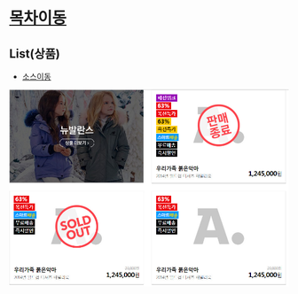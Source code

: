 
# [목차이동](https://github.com/Guide-Line/Auction-promotion-guide#TOC)

## <a name='list'>List(상품)</a>



  - [소스이동](https://github.com/Guide-Line/Auction-promotion-guide/blob/master/list/other_version_02/goods_c2_list.html)

  ![Alt text](images/ss.jpg)

  
 


